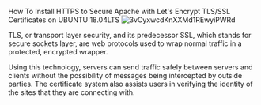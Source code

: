 How To Install HTTPS to Secure Apache with Let's Encrypt TLS/SSL Certificates on UBUNTU 18.04LTS
![3vCyxwcdKnXXMd1REwyiPWRd](https://user-images.githubusercontent.com/78423220/179654905-0294fe40-b623-43a0-addf-4eaf151b43a7.png)

TLS, or transport layer security, and its predecessor SSL, which stands for secure sockets layer, are web protocols used to wrap normal traffic in a protected, encrypted wrapper.

Using this technology, servers can send traffic safely between servers and clients without the possibility of messages being intercepted by outside parties. The certificate system also assists users in verifying the identity of the sites that they are connecting with.
